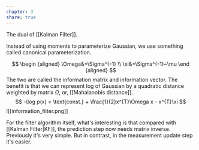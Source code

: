 ```yaml
---
chapter: 3
share: true
---
```


The dual of [[Kalman Filter]]. 

Instead of using moments to parameterize Gaussian, we use something called canonical parameterization.

$$
\begin {aligned}
\Omega&=\Sigma^{-1}  \\
\xi&=\Sigma^{-1}~\mu
\end {aligned}
$$
The two are called the information matrix and information vector. The benefit is that we can represent log of Gaussian by a quadratic distance weighted by matrix $\Omega$, or, [[Mahalanobis distance]]. 
$$
	-\log p(x) = \text{const.} + \frac{1}{2}x^{T}\Omega x - x^{T}\xi
$$
![[information_filter.png]]

For the filter algorithm itself, what's interesting is that compared with [[Kalman Filter|KF]], the prediction step now needs matrix inverse. Previously it's very simple. But in contrast, in the measurement update step it's easier.